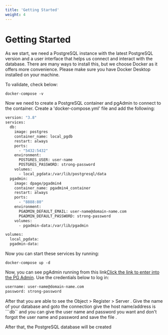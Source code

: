 ```yaml
---
title: 'Getting Started'
weight: 4
---
```


# Getting Started

As we start, we need a PostgreSQL instance with the latest PostgreSQL version and a user interface that helps us connect and interact with the database. There are many ways to install this, but we choose Docker as it offers more convenience. Please make sure you have Docker Desktop installed on your machine. 

To validate, check below:

```
docker-compose -v
```

Now we need to create a PostgreSQL container and pgAdmin to connect to the container. Create a 'docker-compose.yml' file and add the following:

```bash
version: "3.8"
services:
  db:
    image: postgres
    container_name: local_pgdb
    restart: always
    ports:
      - "5432:5432"
    environment:
      POSTGRES_USER: user-name
      POSTGRES_PASSWORD: strong-password
    volumes:
      - local_pgdata:/var/lib/postgresql/data
  pgadmin:
    image: dpage/pgadmin4
    container_name: pgadmin4_container
    restart: always
    ports:
      - "8888:80"
    environment:
      PGADMIN_DEFAULT_EMAIL: user-name@domain-name.com
      PGADMIN_DEFAULT_PASSWORD: strong-password
    volumes:
      - pgadmin-data:/var/lib/pgadmin

volumes:
  local_pgdata:
  pgadmin-data:
```

Now you can start these services by running:

```
docker-compose up -d
```

Now, you can see pgAdmin running from this link[Click the link to enter into the PG Admin](http://localhost:8888). Use the credentials below to log in:

```bash
username: user-name@domain-name.com
password: strong-password
```

After that you are able to see the Object > Register > Server .
Give the name of your database and goto the connection give the host name/address is ```db``
and you can give the user name and password you want and don't forgot the user name and password and save the file .

After that, the PostgreSQL database will be created